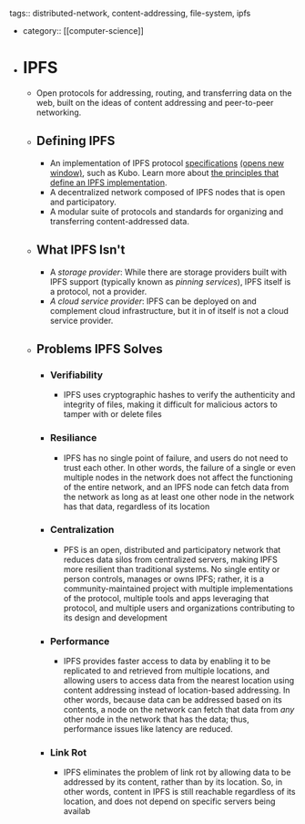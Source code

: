 tags:: distributed-network, content-addressing, file-system, ipfs

- category:: [[computer-science]]
- # IPFS
	- Open protocols for addressing, routing, and transferring data on the web, built on the ideas of content addressing and peer-to-peer networking.
	- ## Defining IPFS
		- An implementation of IPFS protocol [specifications](https://github.com/ipfs/specs)[](https://github.com/ipfs/specs) [(opens new window)](https://github.com/ipfs/specs), such as Kubo. Learn more about [the principles that define an IPFS implementation](https://docs.ipfs.tech/concepts/implementations/).
		- A decentralized network composed of IPFS nodes that is open and participatory.
		- A modular suite of protocols and standards for organizing and transferring content-addressed data.
	- ## What IPFS Isn't
		- A _storage provider_: While there are storage providers built with IPFS support (typically known as _pinning services_), IPFS itself is a protocol, not a provider.
		- _A cloud service provider_: IPFS can be deployed on and complement cloud infrastructure, but it in of itself is not a cloud service provider.
	- ## Problems IPFS Solves
		- ### Verifiability
			- IPFS uses cryptographic hashes to verify the authenticity and integrity of files, making it difficult for malicious actors to tamper with or delete files
		- ### Resiliance
			- IPFS has no single point of failure, and users do not need to trust each other. In other words, the failure of a single or even multiple nodes in the network does not affect the functioning of the entire network, and an IPFS node can fetch data from the network as long as at least one other node in the network has that data, regardless of its location
		- ### Centralization
			- PFS is an open, distributed and participatory network that reduces data silos from centralized servers, making IPFS more resilient than traditional systems. No single entity or person controls, manages or owns IPFS; rather, it is a community-maintained project with multiple implementations of the protocol, multiple tools and apps leveraging that protocol, and multiple users and organizations contributing to its design and development
		- ### Performance
			- IPFS provides faster access to data by enabling it to be replicated to and retrieved from multiple locations, and allowing users to access data from the nearest location using content addressing instead of location-based addressing. In other words, because data can be addressed based on its contents, a node on the network can fetch that data from _any_ other node in the network that has the data; thus, performance issues like latency are reduced.
		- ### Link Rot
			- IPFS eliminates the problem of link rot by allowing data to be addressed by its content, rather than by its location. So, in other words, content in IPFS is still reachable regardless of its location, and does not depend on specific servers being availab